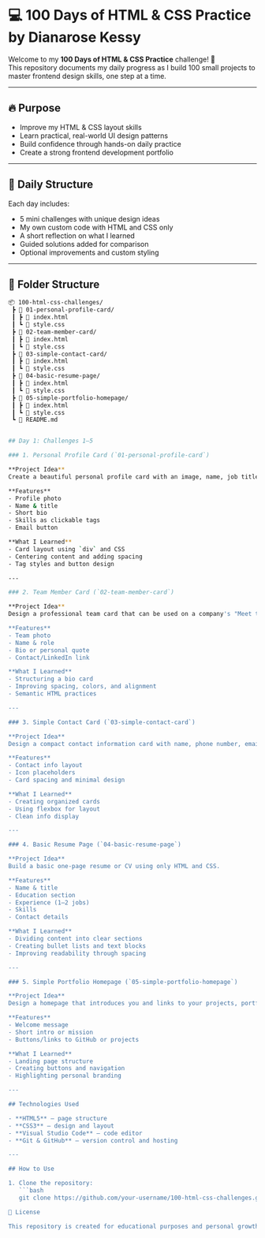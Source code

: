 # 💻 100 Days of HTML & CSS Practice by Dianarose Kessy

Welcome to my **100 Days of HTML & CSS Practice** challenge! 🎯  
This repository documents my daily progress as I build 100 small projects to master frontend design skills, one step at a time.

---

## 🔥 Purpose

- Improve my HTML & CSS layout skills  
- Learn practical, real-world UI design patterns  
- Build confidence through hands-on daily practice  
- Create a strong frontend development portfolio  

---

## 📅 Daily Structure

Each day includes:
- 5 mini challenges with unique design ideas
- My own custom code with HTML and CSS only
- A short reflection on what I learned
- Guided solutions added for comparison
- Optional improvements and custom styling

---

## 📁 Folder Structure

```bash
📦 100-html-css-challenges/
 ┣ 📂 01-personal-profile-card/
 ┃ ┣ 📜 index.html
 ┃ ┗ 📜 style.css
 ┣ 📂 02-team-member-card/
 ┃ ┣ 📜 index.html
 ┃ ┗ 📜 style.css
 ┣ 📂 03-simple-contact-card/
 ┃ ┣ 📜 index.html
 ┃ ┗ 📜 style.css
 ┣ 📂 04-basic-resume-page/
 ┃ ┣ 📜 index.html
 ┃ ┗ 📜 style.css
 ┣ 📂 05-simple-portfolio-homepage/
 ┃ ┣ 📜 index.html
 ┃ ┗ 📜 style.css
 ┗ 📜 README.md


## Day 1: Challenges 1–5

### 1. Personal Profile Card (`01-personal-profile-card`)

**Project Idea**  
Create a beautiful personal profile card with an image, name, job title, short bio, skill tags, and an “Email Me” button.

**Features**  
- Profile photo  
- Name & title  
- Short bio  
- Skills as clickable tags  
- Email button  

**What I Learned**  
- Card layout using `div` and CSS  
- Centering content and adding spacing  
- Tag styles and button design  

---

### 2. Team Member Card (`02-team-member-card`)

**Project Idea**  
Design a professional team card that can be used on a company's "Meet the Team" page.

**Features**  
- Team photo  
- Name & role  
- Bio or personal quote  
- Contact/LinkedIn link  

**What I Learned**  
- Structuring a bio card  
- Improving spacing, colors, and alignment  
- Semantic HTML practices  

---

### 3. Simple Contact Card (`03-simple-contact-card`)

**Project Idea**  
Design a compact contact information card with name, phone number, email, and minimal styling.

**Features**  
- Contact info layout  
- Icon placeholders  
- Card spacing and minimal design  

**What I Learned**  
- Creating organized cards  
- Using flexbox for layout  
- Clean info display  

---

### 4. Basic Resume Page (`04-basic-resume-page`)

**Project Idea**  
Build a basic one-page resume or CV using only HTML and CSS.

**Features**  
- Name & title  
- Education section  
- Experience (1–2 jobs)  
- Skills  
- Contact details  

**What I Learned**  
- Dividing content into clear sections  
- Creating bullet lists and text blocks  
- Improving readability through spacing  

---

### 5. Simple Portfolio Homepage (`05-simple-portfolio-homepage`)

**Project Idea**  
Design a homepage that introduces you and links to your projects, portfolio, or social media.

**Features**  
- Welcome message  
- Short intro or mission  
- Buttons/links to GitHub or projects  

**What I Learned**  
- Landing page structure  
- Creating buttons and navigation  
- Highlighting personal branding  

---

## Technologies Used

- **HTML5** – page structure  
- **CSS3** – design and layout  
- **Visual Studio Code** – code editor  
- **Git & GitHub** – version control and hosting

---

## How to Use

1. Clone the repository:
   ```bash
   git clone https://github.com/your-username/100-html-css-challenges.git

📜 License

This repository is created for educational purposes and personal growth.Feel free to fork it, learn from it, and build on top of it
